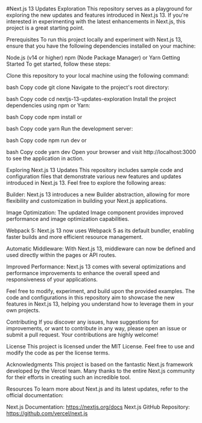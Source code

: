 #Next.js 13 Updates Exploration
This repository serves as a playground for exploring the new updates and features introduced in Next.js 13. If you're interested in experimenting with the latest enhancements in Next.js, this project is a great starting point.

Prerequisites
To run this project locally and experiment with Next.js 13, ensure that you have the following dependencies installed on your machine:

Node.js (v14 or higher)
npm (Node Package Manager) or Yarn
Getting Started
To get started, follow these steps:

Clone this repository to your local machine using the following command:

bash
Copy code
git clone <repository-url>
Navigate to the project's root directory:

bash
Copy code
cd nextjs-13-updates-exploration
Install the project dependencies using npm or Yarn:

bash
Copy code
npm install
or

bash
Copy code
yarn
Run the development server:

bash
Copy code
npm run dev
or

bash
Copy code
yarn dev
Open your browser and visit http://localhost:3000 to see the application in action.

Exploring Next.js 13 Updates
This repository includes sample code and configuration files that demonstrate various new features and updates introduced in Next.js 13. Feel free to explore the following areas:

Builder: Next.js 13 introduces a new Builder abstraction, allowing for more flexibility and customization in building your Next.js applications.

Image Optimization: The updated Image component provides improved performance and image optimization capabilities.

Webpack 5: Next.js 13 now uses Webpack 5 as its default bundler, enabling faster builds and more efficient resource management.

Automatic Middleware: With Next.js 13, middleware can now be defined and used directly within the pages or API routes.

Improved Performance: Next.js 13 comes with several optimizations and performance improvements to enhance the overall speed and responsiveness of your applications.

Feel free to modify, experiment, and build upon the provided examples. The code and configurations in this repository aim to showcase the new features in Next.js 13, helping you understand how to leverage them in your own projects.

Contributing
If you discover any issues, have suggestions for improvements, or want to contribute in any way, please open an issue or submit a pull request. Your contributions are highly welcome!

License
This project is licensed under the MIT License. Feel free to use and modify the code as per the license terms.

Acknowledgments
This project is based on the fantastic Next.js framework developed by the Vercel team. Many thanks to the entire Next.js community for their efforts in creating such an incredible tool.

Resources
To learn more about Next.js and its latest updates, refer to the official documentation:

Next.js Documentation: https://nextjs.org/docs
Next.js GitHub Repository: https://github.com/vercel/next.js
